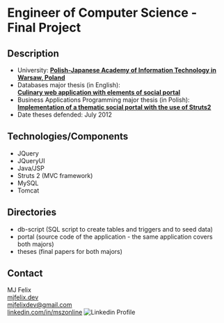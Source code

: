 # Engineer of Computer Science - Final Project

## Description

- University: **[Polish-Japanese Academy of Information Technology in Warsaw, Poland](https://www.pja.edu.pl/en/)**
- Databases major thesis (in English):<br />**[Culinary web application with elements of social portal](theses/databases-major/Maciej_Szczesny_s5014_SDabd_praca_inzynierska.pdf)**
- Business Applications Programming major thesis (in Polish):<br />**[Implementation of a thematic social portal with the use of Struts2](theses/business-applications-programming-major/Maciej_Szczesny_s5014_SDg_praca_inzynierska.pdf)**
- Date theses defended: July 2012

## Technologies/Components

- JQuery
- JQueryUI
- Java/JSP
- Struts 2 (MVC framework)
- MySQL
- Tomcat

## Directories

- db-script (SQL script to create tables and triggers and to seed data)
- portal (source code of the application - the same application covers both majors)
- theses (final papers for both majors)

## Contact

MJ Felix<br>
[mjfelix.dev](https://mjfelix.dev)<br>
mjfelixdev@gmail.com<br>
[linkedin.com/in/mszonline](https://www.linkedin.com/in/mjfelix/) ![Linkedin Profile](https://i.stack.imgur.com/gVE0j.png)

